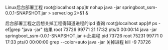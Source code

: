Linux后台部署工程
root@localhost app]# nohup java -jar springboot_ssm-0.0.1-SNAPSHOT.jar > server.log 2>&1 &

后台部署工程之后想关掉工程得知道进程的ipd
	查询
		root@localhost app]# ps -ef|grep "java -jar"
	结果
		root      73726  99771 21 17:32 pts/0    00:00:14 java -jar springboot_ssm-0.0.1-SNAPSHOT.jar         ←此进程 pid 73726
		root      75231  99771  0 17:33 pts/0    00:00:00 grep --color=auto java -jar
	关掉进程
		kill -9 73726
	